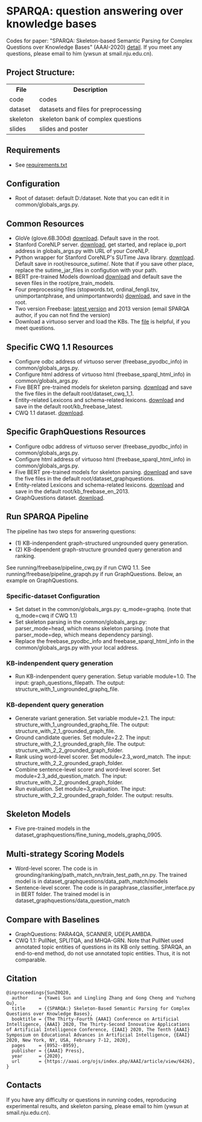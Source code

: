 # SPARQA: question answering over knowledge bases

Codes for paper: "SPARQA: Skeleton-based Semantic Parsing for Complex Questions over Knowledge Bases" (AAAI-2020) [detail](https://www.aaai.org/Papers/AAAI/2020GB/AAAI-SunY.3419.pdf).
If you meet any questions, please email to him (ywsun at smail.nju.edu.cn).

## Project Structure:

<table>
    <tr>
        <th>File</th><th>Description</th>
    </tr>
    <tr>
        <td>code</td><td>codes</td>
    </tr>
    <tr>
        <td>dataset</td><td>datasets and files for preprocessing </td>
    </tr>
    <tr>
        <td>skeleton</td><td>skeleton bank of complex questions</td>
    </tr>
    <tr>
        <td>slides</td><td>slides and poster</td>
    </tr>
</table>
 
## Requirements
* See [requirements.txt](https://github.com/nju-websoft/SPARQA/blob/master/code/requirements.txt)

## Configuration
* Root of dataset: default D:/dataset. Note that you can edit it in common/globals_args.py. 

## Common Resources
* GloVe (glove.6B.300d) [download](https://nlp.stanford.edu/projects/glove/). Default save in the root.
* Stanford CoreNLP server. [download](https://stanfordnlp.github.io/CoreNLP/corenlp-server.html), get started, and replace ip_port address in globals_args.py with URL of your CoreNLP.
* Python wrapper for Stanford CoreNLP's SUTime Java library. [download](https://github.com/FraBle/python-sutime). Default save in root/resource_sutime/. Note that if you save other place, replace the sutime_jar_files in configution with your path.
* BERT pre-trained Models download [download](https://drive.google.com/drive/folders/1tlUF7ALLLXiHu280gPdlVyQlGvJFklGC) and default save the seven files in the root/pre_train_models.
* Four preprocessing files (stopwords.txt, ordinal_fengli.tsv, unimportantphrase, and unimportantwords) [download](https://drive.google.com/drive/folders/1VT6UkPDhtJ3EN0rP9bM3N80OA8jK3TA6), and save in the root.
* Two version Freebase: [latest version](https://developers.google.com/freebase) and 2013 version (email SPARQA author, if you can not find the version)
* Download a virtuoso server and load the KBs. The [file](http://ws.nju.edu.cn/blog/2017/03/virtuoso%E5%AE%89%E8%A3%85%E5%92%8C%E5%AF%BC%E5%85%A5%E6%95%B0%E6%8D%AE/) is helpful, if you meet questions.

## Specific CWQ 1.1 Resources
* Configure odbc address of virtuoso server (freebase_pyodbc_info) in common/globals_args.py. 
* Configure html address of virtuoso html (freebase_sparql_html_info) in common/globals_args.py. 
* Five BERT pre-trained models for skeleton parsing. [download](https://drive.google.com/drive/folders/1t4Rb2feVOSGF_5lRBHwrB_GfxyL2rqby) and save the five files in the default root/dataset_cwq_1_1.
* Entity-related Lexicons and schema-related lexicons. [download](https://drive.google.com/drive/folders/1t4Rb2feVOSGF_5lRBHwrB_GfxyL2rqby) and save in the default root/kb_freebase_latest.
* CWQ 1.1 dataset. [download](https://github.com/nju-websoft/SPARQA/tree/master/dataset/dataset_cwq_1_1).

## Specific GraphQuestions Resources
* Configure odbc address of virtuoso server (freebase_pyodbc_info) in common/globals_args.py. 
* Configure html address of virtuoso html (freebase_sparql_html_info) in common/globals_args.py. 
* Five BERT pre-trained models for skeleton parsing. [download](https://drive.google.com/drive/folders/1Mjpan599INCVRgRQTsirgVdyt29iKblO) and save the five files in the default root/dataset_graphquestions.
* Entity-related Lexicons and schema-related lexicons. [download](https://drive.google.com/drive/folders/1Mjpan599INCVRgRQTsirgVdyt29iKblO) and save in the default root/kb_freebase_en_2013.
* GraphQuestions dataset. [download](https://github.com/nju-websoft/SPARQA/tree/master/dataset/dataset_graphquestions).

## Run SPARQA Pipeline
The pipeline has two steps for answering questions: 

* (1) KB-indenpendent graph-structured ungrounded query generation.
* (2) KB-dependent graph-structure grounded query generation and ranking.

See running/freebase/pipeline_cwq.py if run CWQ 1.1.
See running/freebase/pipeline_grapqh.py if run GraphQuestions.
Below, an example on GraphQuestions.

### Specific-dataset Configuration

* Set datset in the common/globals_args.py: q_mode=graphq. (note that q_mode=cwq if CWQ 1.1)
* Set skeleton parsing in the common/globals_args.py: parser_mode=head, which means skeleton parsing. (note that parser_mode=dep, which means dependency parsing).
* Replace the freebase_pyodbc_info and freebase_sparql_html_info in the common/globals_args.py with your local address.

### KB-indenpendent query generation
* Run KB-indenpendent query generation. Setup variable module=1.0. The input: graph_questions_filepath. The output: structure_with_1_ungrounded_graphq_file.

### KB-dependent query generation
* Generate variant generation. Set variable module=2.1. The input: structure_with_1_ungrounded_graphq_file. The output: structure_with_2_1_grounded_graph_file.
* Ground candidate queries. Set module=2.2. The input: structure_with_2_1_grounded_graph_file. The output: structure_with_2_2_grounded_graph_folder.
* Rank using word-level scorer. Set module=2.3_word_match. The input: structure_with_2_2_grounded_graph_folder.
* Combine sentence-level scorer and word-level scorer. Set module=2.3_add_question_match. The input: structure_with_2_2_grounded_graph_folder.
* Run evaluation. Set module=3_evaluation. The input: structure_with_2_2_grounded_graph_folder. The output: results.

## Skeleton Models
* Five pre-trained models in the dataset_graphquestions/fine_tuning_models_graphq_0905.

## Multi-strategy Scoring Models
* Word-level scorer. The code is in grounding/ranking/path_match_nn/train_test_path_nn.py. The trained model is in dataset_graphquestions/data_path_match/models
* Sentence-level scorer. The code is in paraphrase_classifier_interface.py in BERT folder. The trained model is in dataset_graphquestions/data_question_match

## Compare with Baselines
* GraphQuestions: PARA4QA, SCANNER, UDEPLAMBDA.
* CWQ 1.1: PullNet, SPLITQA, and MHQA-GRN. Note that PullNet used annotated topic entities of questions in its KB only setting. SPARQA, an end-to-end method, do not use annotated topic entities. Thus, it is not comparable.

## Citation

	@inproceedings{SunZ0Q20,
	  author    = {Yawei Sun and Lingling Zhang and Gong Cheng and Yuzhong Qu},
	  title     = {{SPARQA:} Skeleton-Based Semantic Parsing for Complex Questions over Knowledge Bases},
	  booktitle = {The Thirty-Fourth {AAAI} Conference on Artificial Intelligence, {AAAI} 2020, The Thirty-Second Innovative Applications of Artificial Intelligence Conference, {IAAI} 2020, The Tenth {AAAI} Symposium on Educational Advances in Artificial Intelligence, {EAAI} 2020, New York, NY, USA, February 7-12, 2020},
	  pages     = {8952--8959},
	  publisher = {{AAAI} Press},
	  year      = {2020},
	  url       = {https://aaai.org/ojs/index.php/AAAI/article/view/6426},
	}

## Contacts
If you have any difficulty or questions in running codes, reproducing experimental results, and skeleton parsing, please email to him (ywsun at smail.nju.edu.cn).
